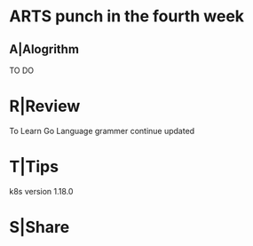 # ARTS punch in the fourth week

## A|Alogrithm

TO DO

# R|Review

To Learn Go Language grammer continue updated

# T|Tips

k8s version 1.18.0

# S|Share 

[tips]: https://github.com/williamfiset/Algorithms